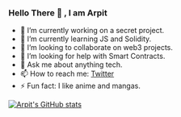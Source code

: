 ### Hello There 👋 , I am Arpit 

- 🔭 I’m currently working on a secret project.
- 🌱 I’m currently learning JS and Solidity.
- 👯 I’m looking to collaborate on web3 projects.
- 🤔 I’m looking for help with Smart Contracts.
- 💬 Ask me about anything tech.
- 📫 How to reach me: [Twitter](https://twitter.com/arpitingle) 
- ⚡ Fun fact: I like anime and mangas.

[![Arpit's GitHub stats](https://github-readme-stats.vercel.app/api?username=ArpitIngle&show_icons=true&theme=dracula)](https://github.com/anuraghazra/github-readme-stats)
